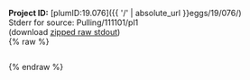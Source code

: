 **Project ID:** [plumID:19.076]({{ '/' | absolute_url }}eggs/19/076/)  
Stderr for source:  Pulling/111101/pl1   
(download [zipped raw stdout](pl1.plumed_master.stdout.txt.zip))  
{% raw %}
<pre>
</pre>
{% endraw %}

